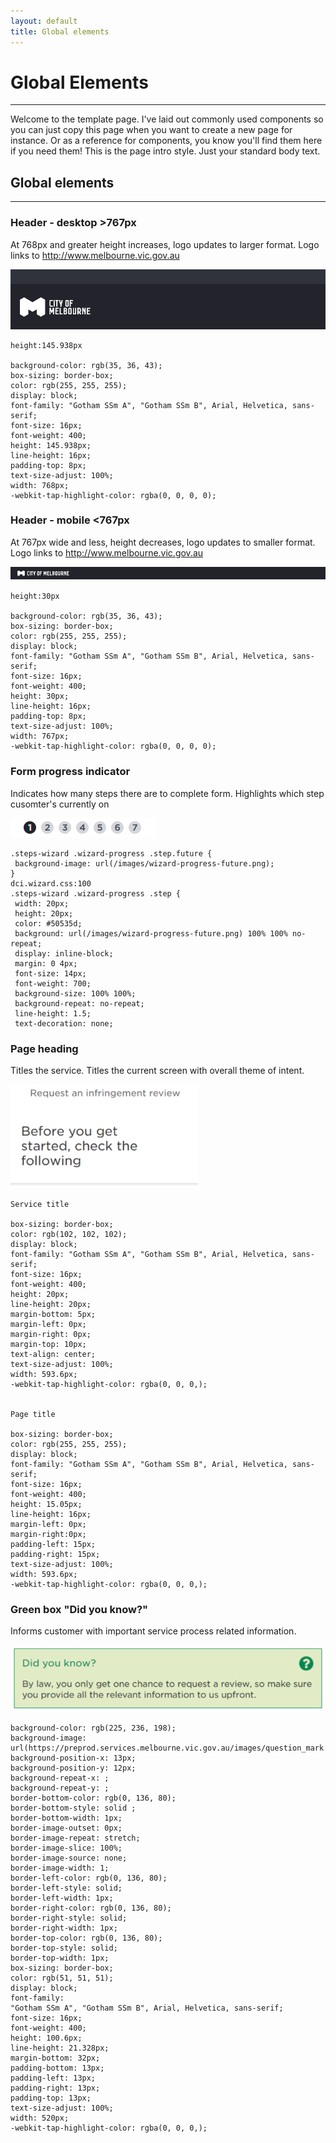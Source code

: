 ```yaml
---
layout: default
title: Global elements
---
```

# Global Elements 
---

Welcome to the template page. I've laid out commonly used components so you can just copy this page when you want to create a new page for instance. Or as a reference for components, you know you'll find them here if you need them!
This is the page intro style. Just your standard body text.


## Global elements
---

### Header - desktop >767px
At 768px and greater height increases, logo updates to larger format. Logo links to http://www.melbourne.vic.gov.au

![](img/header_desktop.png)

```
height:145.938px

background-color: rgb(35, 36, 43);
box-sizing: border-box;
color: rgb(255, 255, 255);
display: block;
font-family: "Gotham SSm A", "Gotham SSm B", Arial, Helvetica, sans-serif;
font-size: 16px;
font-weight: 400;
height: 145.938px;
line-height: 16px;
padding-top: 8px;
text-size-adjust: 100%;
width: 768px;
-webkit-tap-highlight-color: rgba(0, 0, 0, 0);

```

### Header - mobile <767px
At 767px wide and less, height decreases, logo updates to smaller format. Logo links to http://www.melbourne.vic.gov.au

![](img/header_mobile.png)

```
height:30px

background-color: rgb(35, 36, 43);
box-sizing: border-box;
color: rgb(255, 255, 255);
display: block;
font-family: "Gotham SSm A", "Gotham SSm B", Arial, Helvetica, sans-serif;
font-size: 16px;
font-weight: 400;
height: 30px;
line-height: 16px;
padding-top: 8px;
text-size-adjust: 100%;
width: 767px;
-webkit-tap-highlight-color: rgba(0, 0, 0, 0);

```

### Form progress indicator
Indicates how many steps there are to complete form. Highlights which step cusomter's currently on

![](img/steps_graphic.png)

```
.steps-wizard .wizard-progress .step.future {
 background-image: url(/images/wizard-progress-future.png);
}
dci.wizard.css:100
.steps-wizard .wizard-progress .step {
 width: 20px;
 height: 20px;
 color: #50535d;
 background: url(/images/wizard-progress-future.png) 100% 100% no-repeat;
 display: inline-block;
 margin: 0 4px;
 font-size: 14px;
 font-weight: 700;
 background-size: 100% 100%;
 background-repeat: no-repeat;
 line-height: 1.5;
 text-decoration: none;

```

### Page heading
Titles the service. Titles the current screen with overall theme of intent.

![](img/Page_title.png)

```
Service title

box-sizing: border-box;
color: rgb(102, 102, 102);
display: block;
font-family: "Gotham SSm A", "Gotham SSm B", Arial, Helvetica, sans-serif;
font-size: 16px;
font-weight: 400;
height: 20px;
line-height: 20px;
margin-bottom: 5px;
margin-left: 0px;
margin-right: 0px;
margin-top: 10px;
text-align: center;
text-size-adjust: 100%;
width: 593.6px;
-webkit-tap-highlight-color: rgba(0, 0, 0,);


Page title

box-sizing: border-box;
color: rgb(255, 255, 255);
display: block;
font-family: "Gotham SSm A", "Gotham SSm B", Arial, Helvetica, sans-serif;
font-size: 16px;
font-weight: 400;
height: 15.05px;
line-height: 16px;
margin-left: 0px;
margin-right:0px;
padding-left: 15px;
padding-right: 15px;
text-size-adjust: 100%;
width: 593.6px;
-webkit-tap-highlight-color: rgba(0, 0, 0,);

```

### Green box "Did you know?"
Informs customer with important service process related information.

![](img/DidYouKnow.png)

```
background-color: rgb(225, 236, 198);
background-image: url(https://preprod.services.melbourne.vic.gov.au/images/question_mark.png);
background-position-x: 13px;
background-position-y: 12px;
background-repeat-x: ;
background-repeat-y: ;
border-bottom-color: rgb(0, 136, 80);
border-bottom-style: solid ;
border-bottom-width: 1px;
border-image-outset: 0px;
border-image-repeat: stretch;
border-image-slice: 100%;
border-image-source: none;
border-image-width: 1;
border-left-color: rgb(0, 136, 80);
border-left-style: solid;
border-left-width: 1px;
border-right-color: rgb(0, 136, 80);
border-right-style: solid;
border-right-width: 1px;
border-top-color: rgb(0, 136, 80);
border-top-style: solid;
border-top-width: 1px;
box-sizing: border-box;
color: rgb(51, 51, 51);
display: block;
font-family:
"Gotham SSm A", "Gotham SSm B", Arial, Helvetica, sans-serif;
font-size: 16px;
font-weight: 400;
height: 100.6px;
line-height: 21.328px;
margin-bottom: 32px;
padding-bottom: 13px;
padding-left: 13px;
padding-right: 13px;
padding-top: 13px;
text-size-adjust: 100%;
width: 520px;
-webkit-tap-highlight-color: rgba(0, 0, 0,);

```



